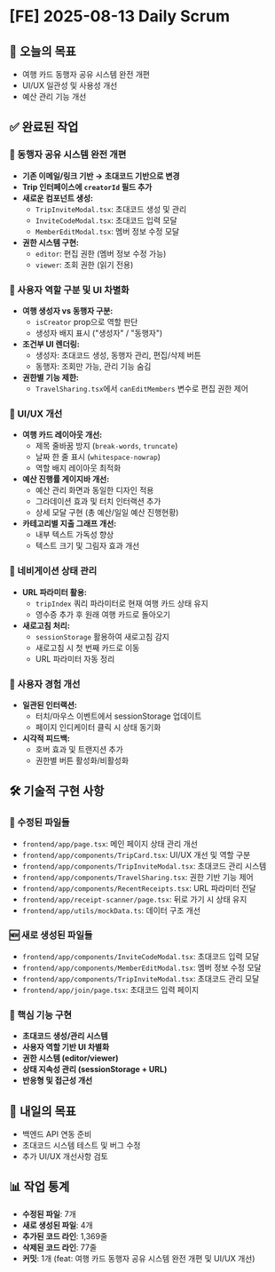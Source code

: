 # [FE] 2025-08-13 Daily Scrum

## 🎯 오늘의 목표
- 여행 카드 동행자 공유 시스템 완전 개편
- UI/UX 일관성 및 사용성 개선
- 예산 관리 기능 개선

## ✅ 완료된 작업

### 🔄 동행자 공유 시스템 완전 개편
- **기존 이메일/링크 기반 → 초대코드 기반으로 변경**
- **Trip 인터페이스에 `creatorId` 필드 추가**
- **새로운 컴포넌트 생성:**
  - `TripInviteModal.tsx`: 초대코드 생성 및 관리
  - `InviteCodeModal.tsx`: 초대코드 입력 모달
  - `MemberEditModal.tsx`: 멤버 정보 수정 모달
- **권한 시스템 구현:**
  - `editor`: 편집 권한 (멤버 정보 수정 가능)
  - `viewer`: 조회 권한 (읽기 전용)

### 👥 사용자 역할 구분 및 UI 차별화
- **여행 생성자 vs 동행자 구분:**
  - `isCreator` prop으로 역할 판단
  - 생성자 배지 표시 ("생성자" / "동행자")
- **조건부 UI 렌더링:**
  - 생성자: 초대코드 생성, 동행자 관리, 편집/삭제 버튼
  - 동행자: 조회만 가능, 관리 기능 숨김
- **권한별 기능 제한:**
  - `TravelSharing.tsx`에서 `canEditMembers` 변수로 편집 권한 제어

### 🎨 UI/UX 개선
- **여행 카드 레이아웃 개선:**
  - 제목 줄바꿈 방지 (`break-words`, `truncate`)
  - 날짜 한 줄 표시 (`whitespace-nowrap`)
  - 역할 배지 레이아웃 최적화
- **예산 진행률 게이지바 개선:**
  - 예산 관리 화면과 동일한 디자인 적용
  - 그라데이션 효과 및 터치 인터랙션 추가
  - 상세 모달 구현 (총 예산/일일 예산 진행현황)
- **카테고리별 지출 그래프 개선:**
  - 내부 텍스트 가독성 향상
  - 텍스트 크기 및 그림자 효과 개선

### 🔄 네비게이션 상태 관리
- **URL 파라미터 활용:**
  - `tripIndex` 쿼리 파라미터로 현재 여행 카드 상태 유지
  - 영수증 추가 후 원래 여행 카드로 돌아오기
- **새로고침 처리:**
  - `sessionStorage` 활용하여 새로고침 감지
  - 새로고침 시 첫 번째 카드로 이동
  - URL 파라미터 자동 정리

### 📱 사용자 경험 개선
- **일관된 인터랙션:**
  - 터치/마우스 이벤트에서 sessionStorage 업데이트
  - 페이지 인디케이터 클릭 시 상태 동기화
- **시각적 피드백:**
  - 호버 효과 및 트랜지션 추가
  - 권한별 버튼 활성화/비활성화

## 🛠️ 기술적 구현 사항

### 📁 수정된 파일들
- `frontend/app/page.tsx`: 메인 페이지 상태 관리 개선
- `frontend/app/components/TripCard.tsx`: UI/UX 개선 및 역할 구분
- `frontend/app/components/TripInviteModal.tsx`: 초대코드 관리 시스템
- `frontend/app/components/TravelSharing.tsx`: 권한 기반 기능 제어
- `frontend/app/components/RecentReceipts.tsx`: URL 파라미터 전달
- `frontend/app/receipt-scanner/page.tsx`: 뒤로 가기 시 상태 유지
- `frontend/app/utils/mockData.ts`: 데이터 구조 개선

### 🆕 새로 생성된 파일들
- `frontend/app/components/InviteCodeModal.tsx`: 초대코드 입력 모달
- `frontend/app/components/MemberEditModal.tsx`: 멤버 정보 수정 모달
- `frontend/app/components/TripInviteModal.tsx`: 초대코드 관리 모달
- `frontend/app/join/page.tsx`: 초대코드 입력 페이지

### 🔧 핵심 기능 구현
- **초대코드 생성/관리 시스템**
- **사용자 역할 기반 UI 차별화**
- **권한 시스템 (editor/viewer)**
- **상태 지속성 관리 (sessionStorage + URL)**
- **반응형 및 접근성 개선**

## 🎯 내일의 목표
- 백엔드 API 연동 준비
- 초대코드 시스템 테스트 및 버그 수정
- 추가 UI/UX 개선사항 검토

## 📊 작업 통계
- **수정된 파일**: 7개
- **새로 생성된 파일**: 4개
- **추가된 코드 라인**: 1,369줄
- **삭제된 코드 라인**: 77줄
- **커밋**: 1개 (feat: 여행 카드 동행자 공유 시스템 완전 개편 및 UI/UX 개선)
